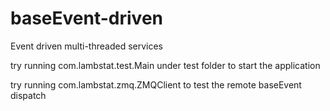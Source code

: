 # baseEvent-driven
Event driven multi-threaded services

try running com.lambstat.test.Main under test folder to start the application

try running com.lambstat.zmq.ZMQClient to test the remote baseEvent dispatch
